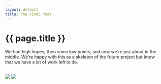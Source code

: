 ```yaml
---
layout: default
title: The Final Post
---
```



{{ page.title }}
================

<body>
We had high hopes, then some low points, and now we're just about in the middle. We're happy with this as a skeleton of the future project but know that we have a lot of work left to do.

<br/>
<br/>

![](http://karahmel.github.io/Blog/images/startingtowork.png)
![](http://karahmel.github.io/Blog/images/itsallgone.png)
